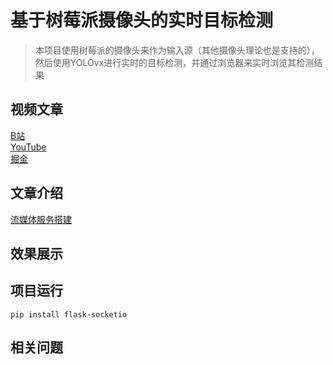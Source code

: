 # 基于树莓派摄像头的实时目标检测

> 本项目使用树莓派的摄像头来作为输入源（其他摄像头理论也是支持的），然后使用YOLOvx进行实时的目标检测，并通过浏览器来实时浏览其检测结果

## 视频文章
[B站]()<br>
[YouTube]()<br>
[掘金]()
## 文章介绍
[流媒体服务搭建](./video.md)

## 效果展示
## 项目运行
```shell
pip install flask-socketio

```
## 相关问题
